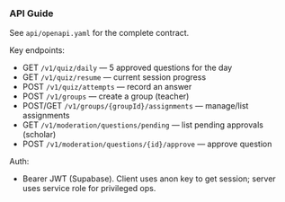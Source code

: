 ### API Guide

See `api/openapi.yaml` for the complete contract.

Key endpoints:
- GET `/v1/quiz/daily` — 5 approved questions for the day
- GET `/v1/quiz/resume` — current session progress
- POST `/v1/quiz/attempts` — record an answer
- POST `/v1/groups` — create a group (teacher)
- POST/GET `/v1/groups/{groupId}/assignments` — manage/list assignments
- GET `/v1/moderation/questions/pending` — list pending approvals (scholar)
- POST `/v1/moderation/questions/{id}/approve` — approve question

Auth:
- Bearer JWT (Supabase). Client uses anon key to get session; server uses service role for privileged ops.
